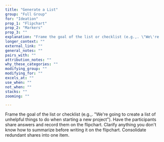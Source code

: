 ```yaml
---
title: "Generate a List"
group: "Full Group"
for: "Ideation"
prop_1: "Flipchart"
prop_2: "Markers"
prop_3: ""
explanation: "Frame the goal of the list or checklist (e.g.,. \"We\'re going to create a list of unhelpful things to do when starting a new project\"). Have the participants share answers and record them on the flipchart. Clarify anything you don\'t know how to summarize before writing it on the flipchart. Consolidate redundant shares into one item."
longer_context: ""
external_link: ""
general_notes: ""
pairs_with: ""
attribution_notes: ""
why_these_categories: ""
modifying_group: ""
modifying_for: ""
excels_at: ""
use_when: ""
not_when: ""
stacks: ""
zooming: ""

---
```


Frame the goal of the list or checklist (e.g.,. "We're going to create a list of unhelpful things to do when starting a new project"). Have the participants share answers and record them on the flipchart. Clarify anything you don't know how to summarize before writing it on the flipchart. Consolidate redundant shares into one item.

